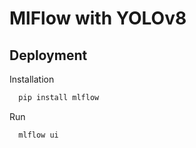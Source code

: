 # MlFlow with YOLOv8

## Deployment

Installation

```bash
  pip install mlflow
```

Run

```bash
  mlflow ui
```
